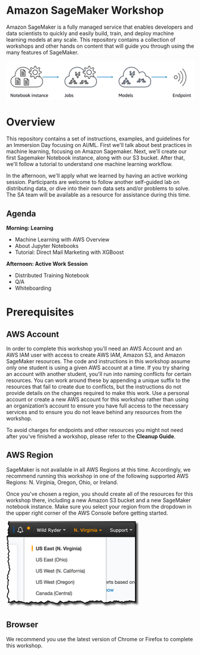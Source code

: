 # Amazon SageMaker Workshop

Amazon SageMaker is a fully managed service that enables developers and data scientists to quickly and easily build, train, and deploy machine learning models at any scale. This repository contains a collection of workshops and other hands on content that will guide you through using the many features of SageMaker.  

![Overview](./images/overview.png)

# Overview
This repository contains a set of instructions, examples, and guidelines for an Immersion Day focusing on AI/ML. First we'll talk about best practices in machine learning, focusing on Amazon Sagemaker. Next, we'll create our first Sagemaker Notebook instance, along with our S3 bucket. After that, we'll follow a tutorial to understand one machine learning workflow. 

In the afternoon, we'll apply what we learned by having an active working session. Participants are welcome to follow another self-guided lab on distributing data, or dive into their own data sets and/or problems to solve. The SA team will be available as a resource for assistance during this time.

## Agenda

**Morning: Learning**
- Machine Learning with AWS Overview
- About Jupyter Notebooks
- Tutorial: Direct Mail Marketing with XGBoost

**Afternoon: Active Work Session**
- Distributed Training Notebook
- Q/A
- Whiteboarding

# Prerequisites

## AWS Account

In order to complete this workshop you'll need an AWS Account and an AWS IAM user with access to create AWS IAM, Amazon S3, and Amazon SageMaker resources. The code and instructions in this workshop assume only one student is using a given AWS account at a time. If you try sharing an account with another student, you'll run into naming conflicts for certain resources. You can work around these by appending a unique suffix to the resources that fail to create due to conflicts, but the instructions do not provide details on the changes required to make this work. Use a personal account or create a new AWS account for this workshop rather than using an organization’s account to ensure you have full access to the necessary services and to ensure you do not leave behind any resources from the workshop.

To avoid charges for endpoints and other resources you might not need after you've finished a workshop, please refer to the **Cleanup Guide**. 

## AWS Region

SageMaker is not available in all AWS Regions at this time.  Accordingly, we recommend running this workshop in one of the following supported AWS Regions:  N. Virginia, Oregon, Ohio, or Ireland.

Once you've chosen a region, you should create all of the resources for this workshop there, including a new Amazon S3 bucket and a new SageMaker notebook instance. Make sure you select your region from the dropdown in the upper right corner of the AWS Console before getting started.

![Region selection screenshot](./images/region-selection.png)

## Browser

We recommend you use the latest version of Chrome or Firefox to complete this workshop.
